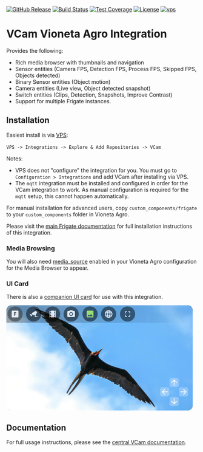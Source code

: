 <!-- markdownlint-disable first-line-heading -->
<!-- markdownlint-disable no-inline-html -->

[![GitHub Release](https://img.shields.io/github/release/Vioneta/vcam-vioneta-integration.svg?style=flat-square)](https://github.com/Vioneta/vcam-vioneta-integration/releases)
[![Build Status](https://img.shields.io/github/actions/workflow/status/Vioneta/vcam-vioneta-integration/build.yaml?branch=master&style=flat-square)](https://github.com/Vioneta/vcam-vioneta-integration/actions/workflows/build.yaml)
[![Test Coverage](https://img.shields.io/codecov/c/gh/Vioneta/vcam-vioneta-integration?style=flat-square)](https://app.codecov.io/gh/Vioneta/vcam-vioneta-integration/)
[![License](https://img.shields.io/github/license/Vioneta/vcam-vioneta-integration.svg?style=flat-square)](LICENSE)
[![vps](https://img.shields.io/badge/VPS-default-orange.svg?style=flat-square)](https://vps.vioneta.com)

# VCam Vioneta Agro Integration

Provides the following:

- Rich media browser with thumbnails and navigation
- Sensor entities (Camera FPS, Detection FPS, Process FPS, Skipped FPS, Objects detected)
- Binary Sensor entities (Object motion)
- Camera entities (Live view, Object detected snapshot)
- Switch entities (Clips, Detection, Snapshots, Improve Contrast)
- Support for multiple Frigate instances.

## Installation

Easiest install is via [VPS](https://plugins.vioneta.com/):

`VPS -> Integrations -> Explore & Add Repositories -> VCam`

Notes:

- VPS does not "configure" the integration for you. You must go to `Configuration > Integrations` and add VCam after installing via VPS.
- The `mqtt` integration must be installed and configured in order for the VCam integration to work. As manual configuration is required for the `mqtt` setup, this cannot happen automatically.

For manual installation for advanced users, copy `custom_components/frigate` to
your `custom_components` folder in Vioneta Agro.

Please visit the [main Frigate
documentation](https://docs.frigate.video/integrations/home-assistant/)
for full installation instructions of this integration.

### Media Browsing

You will also need [media_source](https://www.vioneta.com/integrations/media_source/) enabled in your Vioneta Agro configuration for the Media Browser to appear.

### UI Card

There is also a [companion UI card](https://github.com/Vioneta/vcam-vioneta-card) for use with this integration.

<img src="https://raw.githubusercontent.com/Vioneta/vcam-vioneta-integration/master/images/lovelace-card.png">

## Documentation

For full usage instructions, please see the [central VCam documentation](https://docs.vioneta.com/integrations/vcam/).
